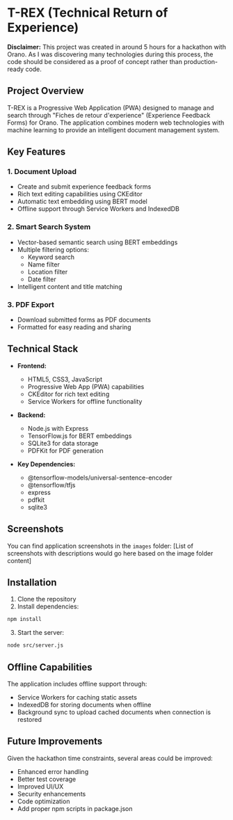 # T-REX (Technical Return of Experience)

**Disclaimer:** This project was created in around 5 hours for a hackathon with Orano. As I was discovering many technologies during this process, the code should be considered as a proof of concept rather than production-ready code.

## Project Overview

T-REX is a Progressive Web Application (PWA) designed to manage and search through "Fiches de retour d'experience" (Experience Feedback Forms) for Orano. The application combines modern web technologies with machine learning to provide an intelligent document management system.

## Key Features

### 1. Document Upload
- Create and submit experience feedback forms
- Rich text editing capabilities using CKEditor
- Automatic text embedding using BERT model
- Offline support through Service Workers and IndexedDB

### 2. Smart Search System
- Vector-based semantic search using BERT embeddings
- Multiple filtering options:
  - Keyword search
  - Name filter
  - Location filter
  - Date filter
- Intelligent content and title matching

### 3. PDF Export
- Download submitted forms as PDF documents
- Formatted for easy reading and sharing

## Technical Stack

- **Frontend:**
  - HTML5, CSS3, JavaScript
  - Progressive Web App (PWA) capabilities
  - CKEditor for rich text editing
  - Service Workers for offline functionality

- **Backend:**
  - Node.js with Express
  - TensorFlow.js for BERT embeddings
  - SQLite3 for data storage
  - PDFKit for PDF generation

- **Key Dependencies:**
  - @tensorflow-models/universal-sentence-encoder
  - @tensorflow/tfjs
  - express
  - pdfkit
  - sqlite3

## Screenshots

You can find application screenshots in the `images` folder:
[List of screenshots with descriptions would go here based on the image folder content]

## Installation

1. Clone the repository
2. Install dependencies:
```bash
npm install
```
3. Start the server:
```bash
node src/server.js
```

## Offline Capabilities

The application includes offline support through:
- Service Workers for caching static assets
- IndexedDB for storing documents when offline
- Background sync to upload cached documents when connection is restored

## Future Improvements

Given the hackathon time constraints, several areas could be improved:
- Enhanced error handling
- Better test coverage
- Improved UI/UX
- Security enhancements
- Code optimization
- Add proper npm scripts in package.json